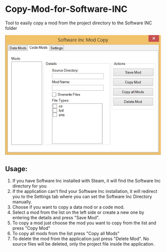 # Copy-Mod-for-Software-INC
Tool to easily copy a mod from the project directory to the Software INC folder

![Screenshot](https://github.com/daredloco/Copy-Mod-for-Software-INC/blob/master/screenshot.jpg?raw=true)

## Usage:
1) If you have Software Inc installed with Steam, it will find the Software Inc directory for you
2) If the application can't find your Software Inc installation, it will redirect you to the Settings tab where you can set the Software Inc Directory manually.
3) Choose if you want to copy a data mod or a code mod.
4) Select a mod from the list on the left side or create a new one by entering the details and press "Save Mod".
5) To copy a mod just choose the mod you want to copy from the list and press "Copy Mod"
6) To copy all mods from the list press "Copy all Mods"
7) To delete the mod from the application just press "Delete Mod". No source files will be deleted, only the project file inside the application.
